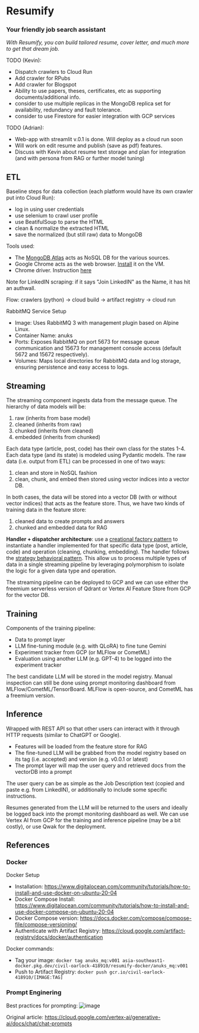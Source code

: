 # Resumify

### Your friendly job search assistant

*With Resumify, you can build tailored resume, cover letter, and much more to get that dream job.*

TODO (Kevin):

- Dispatch crawlers to Cloud Run
- Add crawler for RPubs
- Add crawler for Blogspot
- Ability to use papers, theses, certificates, etc as supporting documents/additional info.
- consider to use multiple replicas in the MongoDB replica set for availability, redundancy and fault tolerance.
- consider to use Firestore for easier integration with GCP services

TODO (Adrian):

- Web-app with streamlit v.0.1 is done. Will deploy as a cloud run soon
- Will work on edit resume and publish (save as pdf) features.
- Discuss with Kevin about resume text storage and plan for integration (and with persona from RAG or further model tuning)

## ETL

Baseline steps for data collection (each platform would have its own crawler put into Cloud Run):

- log in using user credentials
- use selenium to crawl user profile
- use BeatifulSoup to parse the HTML
- clean & normalize the extracted HTML
- save the normalized (but still raw) data to MongoDB

Tools used:

- The [MongoDB Atlas](https://cloud.mongodb.com/v2/660abf1ce806e029b03e3496#/overview) acts as NoSQL DB for the various sources.
- Google Chrome acts as the web browser. [Install](https://askubuntu.com/questions/1461513/help-with-installing-the-chrome-web-browser-22-04-2-lts) it on the VM.
- Chrome driver. Instruction [here](https://skolo.online/documents/webscrapping/#step-2-install-chromedriver)

Note for LinkedIN scraping: if it says "Join LinkedIN" as the Name, it has hit an authwall.

Flow: crawlers (python) -> cloud build -> artifact registry -> cloud run

RabbitMQ Service Setup

- Image: Uses RabbitMQ 3 with management plugin based on Alpine Linux.
- Container Name: anuks
- Ports: Exposes RabbitMQ on port 5673 for message queue communication and 15673 for management console access (default 5672 and 15672 respectively).
- Volumes: Maps local directories for RabbitMQ data and log storage, ensuring persistence and easy access to logs.

## Streaming

The streaming component ingests data from the message queue. The hierarchy of data models will be:

1. raw (inherits from base model)
2. cleaned (inherits from raw)
3. chunked (inherits from cleaned)
4. embedded (inherits from chunked)

Each data type (article, post, code) has their own class for the states 1-4. Each data type (and its state) is modeled using Pydantic models. The raw data (i.e. output from ETL) can be processed in one of two ways:

1. clean and store in NoSQL fashion
2. clean, chunk, and embed then stored using vector indices into a vector DB.

In both cases, the data will be stored into a vector DB (with or without vector indices) that acts as the feature store. Thus, we have two kinds of training data in the feature store:

1. cleaned data to create prompts and answers
2. chunked and embedded data for RAG

**Handler + dispatcher architecture**: use a [creational factory pattern](https://refactoring.guru/design-patterns/abstract-factory) to instantiate a handler implemented for that specific data type (post, article, code) and operation (cleaning, chunking, embedding). The handler follows the [strategy behavioral pattern](https://refactoring.guru/design-patterns/strategy). This allow us to process multiple types of data in a single streaming pipeline by leveraging polymorphism to isolate the logic for a given data type and operation.

The streaming pipeline can be deployed to GCP and we can use either the freemium serverless version of Qdrant or Vertex AI Feature Store from GCP for the vector DB.

## Training

Components of the training pipeline:

- Data to prompt layer
- LLM fine-tuning module (e.g. with QLoRA) to fine tune Gemini
- Experiment tracker from GCP (or MLFlow or CometML)
- Evaluation using another LLM (e.g. GPT-4) to be logged into the experiment tracker

The best candidate LLM will be stored in the model registry. Manual inspection can still be done using prompt monitoring dashboard from MLFlow/CometML/TensorBoard. MLFlow is open-source, and CometML has a freemium version.

## Inference

Wrapped with REST API so that other users can interact with it through HTTP requests (similar to ChatGPT or Google).

- Features will be loaded from the feature store for RAG
- The fine-tuned LLM will be grabbed from the model registry based on its tag (i.e. accepted) and version (e.g. v0.0.1 or latest)
- The prompt layer will map the user query and retrieved docs from the vectorDB into a prompt

The user query can be as simple as the Job Description text (copied and paste e.g. from LinkedIN), or additionally to include some specific instructions.

Resumes generated from the LLM will be returned to the users and ideally be logged back into the prompt monitoring dashboard as well. We can use Vertex AI from GCP for the training and inference pipeline (may be a bit costly), or use Qwak for the deployment.

## References

### Docker

Docker Setup

- Installation: https://www.digitalocean.com/community/tutorials/how-to-install-and-use-docker-on-ubuntu-20-04
- Docker Compose Install: https://www.digitalocean.com/community/tutorials/how-to-install-and-use-docker-compose-on-ubuntu-20-04
- Docker Compose version: https://docs.docker.com/compose/compose-file/compose-versioning/
- Authenticate with Artifact Registry: https://cloud.google.com/artifact-registry/docs/docker/authentication

Docker commands:

- Tag your image: `docker tag anuks_mq:v001 asia-southeast1-docker.pkg.dev/civil-oarlock-418910/resumify-docker/anuks_mq:v001`
- Push to Artifact Registry: `docker push gcr.io/civil-oarlock-418910/[IMAGE:TAG]`

### Prompt Enginering

Best practices for prompting:
![image](https://github.com/Physicist91/resume/assets/4892798/4df43460-d9cd-41df-8f59-0dfdcf2f9af4)

Original article: https://cloud.google.com/vertex-ai/generative-ai/docs/chat/chat-prompts
